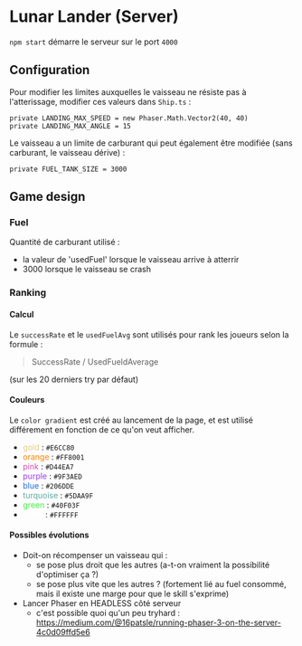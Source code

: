 # Lunar Lander (Server)

`npm start` démarre le serveur sur le port `4000`

## Configuration

Pour modifier les limites auxquelles le vaisseau ne résiste pas à l'atterissage, modifier ces valeurs dans `Ship.ts` : 

```
private LANDING_MAX_SPEED = new Phaser.Math.Vector2(40, 40)
private LANDING_MAX_ANGLE = 15
```

Le vaisseau a un limite de carburant qui peut également être modifiée (sans carburant, le vaisseau dérive) :

```
private FUEL_TANK_SIZE = 3000
```

## Game design

### Fuel

Quantité de carburant utilisé : 
- la valeur de 'usedFuel' lorsque le vaisseau arrive à atterrir
- 3000 lorsque le vaisseau se crash

### Ranking

#### Calcul

Le `successRate` et le `usedFuelAvg` sont utilisés pour rank les joueurs selon la formule : 

> SuccessRate / UsedFueldAverage

(sur les 20 derniers try par défaut)

#### Couleurs

Le `color gradient` est créé au lancement de la page, et est utilisé différement en fonction de ce qu'on veut afficher.

- <span style="color:#E6CC80">gold</span> : `#E6CC80`
- <span style="color:#FF8001">orange</span> : `#FF8001`
- <span style="color:#D44EA7">pink</span> : `#D44EA7`
- <span style="color:#9F3AED">purple</span> : `#9F3AED`
- <span style="color:#206DDE">blue</span> : `#206DDE`
- <span style="color:#5DAA9F">turquoise</span> : `#5DAA9F`
- <span style="color:#40F03F">green</span> : `#40F03F`
- <span style="color:#FFFFFF">white</span> : `#FFFFFF`

#### Possibles évolutions

- Doit-on récompenser un vaisseau qui :
  - se pose plus droit que les autres (a-t-on vraiment la possibilité d'optimiser ça ?)
  - se pose plus vite que les autres ? (fortement lié au fuel consommé, mais il existe une marge pour que le skill s'exprime)
- Lancer Phaser en HEADLESS côté serveur
  - c'est possible quoi qu'un peu tryhard : https://medium.com/@16patsle/running-phaser-3-on-the-server-4c0d09ffd5e6